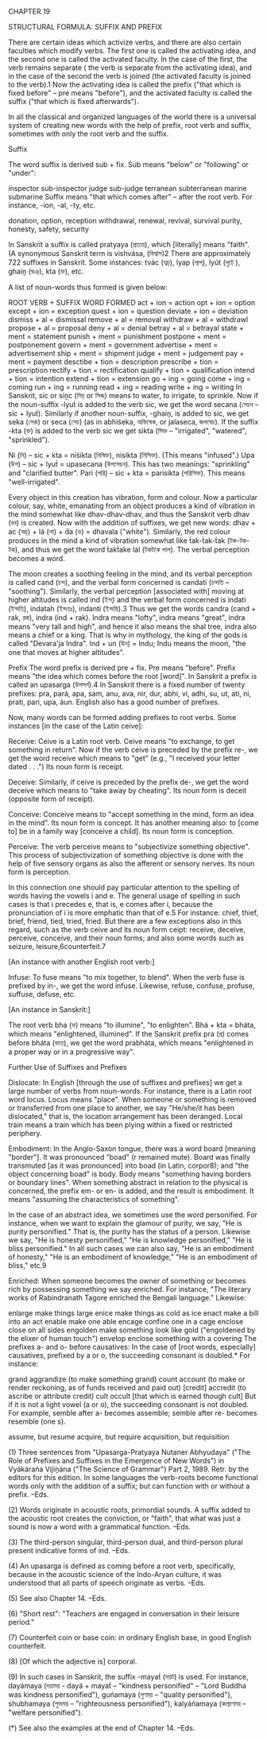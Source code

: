 CHAPTER 19

STRUCTURAL FORMULA:
SUFFIX AND PREFIX

There are certain ideas which activize verbs, and there are also certain faculties which modify verbs. The first one is called the activating idea, and the second one is called the activated faculty. In the case of the first, the verb remains separate ( the verb is separate from the activating idea), and in the case of the second the verb is joined (the activated faculty is joined to the verb).1 Now the activating idea is called the prefix ("that which is fixed before" – pre means "before"), and the activated faculty is called the suffix ("that which is fixed afterwards").

In all the classical and organized languages of the world there is a universal system of creating new words with the help of prefix, root verb and suffix, sometimes with only the root verb and the suffix.

Suffix

The word suffix is derived sub + fix. Sub means "below" or "following" or "under":

inspector	sub-inspector
judge	sub-judge
terranean	subterranean
marine	submarine
Suffix means "that which comes after" – after the root verb. For instance, -ion, -al, -ty, etc.

donation, option, reception 
withdrawal, renewal, revival, survival 
purity, honesty, safety, security

In Sanskrit a suffix is called pratyaya (প্রত্যয়), which [literally] means "faith". (A synonymous Sanskrit term is vishvása, (বিশ্বাস)2 There are approximately 722 suffixes in Sanskrit. Some instances: tvác (ত্বচ্), lyap (ল্যপ্), lyút (ল্যুট্ ), ghaiṋ (ঘঞ্), kta (ক্ত), etc.

A list of noun-words thus formed is given below:

ROOT VERB + SUFFIX	WORD FORMED
act + ion	= action
opt + ion	= option
except + ion	= exception
quest + ion	= question
deviate + ion	= deviation
dismiss + al	= dismissal
remove + al	= removal
withdraw + al	= withdrawl
propose + al	= proposal
deny + al	= denial
betray + al	= betrayal
state + ment	= statement
punish + ment	= punishment
postpone + ment	= postponement
govern + ment	= government
advertise + ment	= advertisement
ship + ment	= shipment
judge + ment	= judgement
pay + ment	= payment
desctibe + tion	= description
prescribe + tion	= prescription
rectify + tion	= rectification
qualify + tion	= qualification
intend + tion	= intention
extend + tion	= extension
go + ing	= going
come + ing	= coming
run + ing	= running
read + ing	= reading
write + ing	= writing
In Sanskrit, sic or siṋc (সিচ্ or সিঞ্চ্) means to water, to irrigate, to sprinkle. Now if the noun-suffix -lyut́ is added to the verb sic, we get the word secana (সেচন – sic + lyut́). Similarly if another noun-suffix, -ghaiṋ, is added to sic, we get seka (সেক) or seca (সেচ) (as in abhiśeka, অভিষেক, or jalaseca, জলষেচ). If the suffix -kta (ক্ত) is added to the verb sic we get sikta (সিক্ত – "irrigated", "watered", "sprinkled").

Ni (নি) – sic + kta = niśikta (নিষিক্ত), nisikta (নিসিক্ত). (This means "infused".) Upa (উপ) – sic + lyut́ = upasecana (উপসেচন). This has two meanings: "sprinkling" and "clarified butter". Pari (পরি) – sic + kta = parisikta (পরিসিক্ত). This means "well-irrigated".

Every object in this creation has vibration, form and colour. Now a particular colour, say, white, emanating from an object produces a kind of vibration in the mind somewhat like dhav-dhav-dhav, and thus the Sanskrit verb dhav (ধব) is created. Now with the addition of suffixes, we get new words: dhav + ac (অচ্) + lá (লা) + d́a (ড) = dhavala ("white"). Similarly, the red colour produces in the mind a kind of vibration somewhat like t́ak-t́ak-t́ak (টক-টক-টক), and thus we get the word t́akt́ake lál (টকটকে লাল). The verbal perception becomes a word.

The moon creates a soothing feeling in the mind, and its verbal perception is called cand (চন্দ), and the verbal form concerned is candati (চন্দতি – "soothing"). Similarly, the verbal perception [associated with] moving at higher altitudes is called ind (ইন্দ্) and the verbal form concerned is indati (ইন্দতি), indatah (ইন্দতঃ), indanti (ইন্দন্তি).3 Thus we get the words candra (cand + rak, রক), indra (ind + rak). Indra means "lofty", indra means "great", indra means "very tall and high", and hence it also means the shal tree, indra also means a chief or a king. That is why in mythology, the king of the gods is called "Devara'ja Indra". Ind + un (উন) = Indu; Indu means the moon, "the one that moves at higher altitudes".

Prefix The word prefix is derived pre + fix. Pre means "before". Prefix means "the idea which comes before the root [word]". In Sanskrit a prefix is called an upasarga (উপসর্গ).4 In Sanskrit there is a fixed number of twenty prefixes: pra, pará, apa, sam, anu, ava, nir, dur, abhi, vi, adhi, su, ut, ati, ni, prati, pari, upa, áun. English also has a good number of prefixes.

Now, many words can be formed adding prefixes to root verbs. Some instances [in the case of the Latin ceive]:

Receive: Ceive is a Latin root verb. Ceive means "to exchange, to get something in return". Now if the verb ceive is preceded by the prefix re-, we get the word receive which means to "get" (e.g., "I received your letter dated . . .") Its noun form is receipt.

Deceive: Similarly, if ceive is preceded by the prefix de-, we get the word deceive which means to "take away by cheating". Its noun form is deceit (opposite form of receipt).

Conceive: Conceive means to "accept something in the mind, form an idea in the mind". Its noun form is concept. It has another meaning also: to [come to] be in a family way [conceive a child]. Its noun form is conception.

Perceive: The verb perceive means to "subjectivize something objective". This process of subjectivization of something objective is done with the help of five sensory organs as also the afferent or sensory nerves. Its noun form is perception.

In this connection one should pay particular attention to the spelling of words having the vowels i and e. The general usage of spelling in such cases is that i precedes e, that is, e comes after i, because the pronunciation of i is more emphatic than that of e.5 For instance: chief, thief, brief, friend, tied, tried, fried. But there are a few exceptions also in this regard, such as the verb ceive and its noun form ceipt: receive, deceive, perceive, conceive, and their noun forms; and also some words such as seizure, leisure,6counterfeit.7

[An instance with another English root verb:]

Infuse: To fuse means "to mix together, to blend". When the verb fuse is prefixed by in-, we get the word infuse. Likewise, refuse, confuse, profuse, suffuse, defuse, etc.

[An instance in Sanskrit:]

The root verb bha (ভ) means "to illumine", "to enlighten". Bhá + kta = bháta, which means "enlightened, illumined". If the Sanskrit prefix pra (প্র) comes before bháta (ভাত), we get the word prabháta, which means "enlightened in a proper way or in a progressive way".

Further Use of Suffixes and Prefixes

Dislocate: In English [through the use of suffixes and prefixes] we get a large number of verbs from noun-words. For instance, there is a Latin root word locus. Locus means "place". When someone or something is removed or transferred from one place to another, we say "He/she/it has been dislocated," that is, the location arrangement has been deranged. Local train means a train which has been plying within a fixed or restricted periphery.

Embodiment: In the Anglo-Saxon tongue, there was a word board [meaning "border"]. It was pronounced "boad" (r remained mute). Board was finally transmuted [as it was pronounced] into boad (in Latin, corpor8); and "the object concerning boad" is body. Body means "something having borders or boundary lines". When something abstract in relation to the physical is concerned, the prefix em- or en- is added, and the result is embodiment. It means "assuming the characteristics of something".

In the case of an abstract idea, we sometimes use the word personified. For instance, when we want to explain the glamour of purity, we say, "He is purity personified." That is, the purity has the status of a person. Likewise we say, "He is honesty personified," "He is knowledge personified," "He is bliss personified." In all such cases we can also say, "He is an embodiment of honesty," "He is an embodiment of knowledge," "He is an embodiment of bliss," etc.9

Enriched: When someone becomes the owner of something or becomes rich by possessing something we say enriched. For instance, "The literary works of Rabindranath Tagore enriched the Bengali language." Likewise:

enlarge	make things large
enice	make things as cold as ice
enact	make a bill into an act
enable	make one able
encage	confine one in a cage
enclose	close on all sides
engolden	make something look like gold ("engoldened by the elixer of human touch")
envelop	enclose something with a covering
The prefixes a- and o- before causatives: In the case of [root words, especially] causatives, prefixed by a or o, the succeeding consonant is doubled.* For instance:

grand	aggrandize (to make something grand)
count	account (to make or render reckoning, as of funds received and paid out)
[credit]	accredit (to ascribe or attribute credit)
cult	occult [that which is earned though cult]
But if it is not a light vowel (a or o), the succeeding consonant is not doubled. For example, semble after a- becomes assemble; semble after re- becomes resemble (one s).

assume, but resume 
acquire, but require 
acquisition, but requisition

(1) Three sentences from "Upasarga-Pratyaya Nutaner Abhyudaya" ("The Role of Prefixes and Suffixes in the Emergence of New Words") in Vyákárańa Vijiṋána ("The Science of Grammar") Part 2, 1989. Retr. by the editors for this edition. In some languages the verb-roots become functional words only with the addition of a suffix; but can function with or without a prefix. –Eds.

(2) Words originate in acoustic roots, primordial sounds. A suffix added to the acoustic root creates the conviction, or "faith", that what was just a sound is now a word with a grammatical function. –Eds.

(3) The third-person singular, third-person dual, and third-person plural present indicative forms of ind. –Eds.

(4) An upasarga is defined as coming before a root verb, specifically, because in the acoustic science of the Indo-Aryan culture, it was understood that all parts of speech originate as verbs. –Eds.

(5) See also Chapter 14. –Eds.

(6) "Short rest": "Teachers are engaged in conversation in their leisure period."

(7) Counterfeit coin or base coin: in ordinary English base, in good English counterfeit.

(8) [Of which the adjective is] corporal.

(9) In such cases in Sanskrit, the suffix -mayat́ (ময়ট) is used. For instance, dayámaya (দয়াময় - dayá + mayat́ – "kindness personified" – "Lord Buddha was kindness personified"), guńamaya (গুণময় – "quality personified"), shubhamaya (শুভময় – "righteousness personified"), kalyáńamaya (কল্যাণময় – "welfare personified").

(*) See also the examples at the end of Chapter 14. –Eds.


